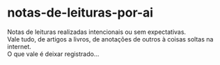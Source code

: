 # notas-de-leituras-por-ai

Notas de leituras realizadas intencionais ou sem expectativas.  
Vale tudo, de artigos a livros, de anotações de outros à coisas soltas na internet.  
O que vale é deixar registrado...  
